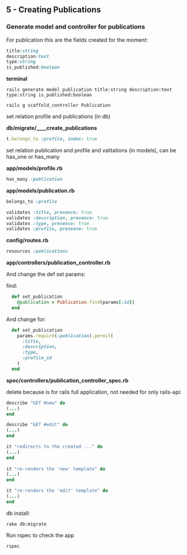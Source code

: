 ## 5 - Creating Publications

### Generate model and controller for publications

For publication this are the fields created for the moment:

```ruby
title:string
description:text
type:string
is_published:boolean
```

**terminal**

    rails generate model publication title:string description:text type:string is_published:boolean

    rails g scaffold_controller Publication

set relation profile and publications (in db)

**db/migrate/____create_publications**

```ruby
t.belongs_to :profile, index: true
```
set relation publication and profile and valitations (in models), can be has_one or has_many

**app/models/profile.rb**

```ruby
has_many :publication
```

**app/models/publication.rb**

```ruby
belongs_to :profile
```

```ruby
validates :title, presence: true
validates :description, presence: true
validates :type, presence: true
validates :profile, presence: true
```
**config/routes.rb**  

```ruby
resources :publications
```

**app/controllers/publication_controller.rb**

And change the def set params:

find:

```ruby
  def set_publication
    @publication = Publication.find(params[:id])
  end
```
And change for:  

```ruby
  def set_publication
    params.require(:publication).permit(
      :title,
      :description,
      :type,
      :profile_id
    )
  end
```



**spec/controllers/publication_controller_spec.rb**

delete because is for rails full application, not needed for only rails-api:

```ruby
describe "GET #new" do
(...)
end

describe "GET #edit" do
(...)
end

it "redirects to the created ..." do
(...)
end
  
it "re-renders the 'new' template" do
(...)
end

it "re-renders the 'edit' template" do
(...)
end
```


db install:

    rake db:migrate

Run rspec to check the app

    rspec